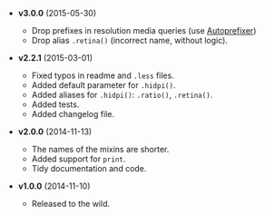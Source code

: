 * **v3.0.0** (2015-05-30)
  - Drop prefixes in resolution media queries (use [Autoprefixer](https://github.com/postcss/autoprefixer))
  - Drop alias `.retina()` (incorrect name, without logic).

* **v2.2.1** (2015-03-01)
  - Fixed typos in readme and `.less` files.
  - Added default parameter for `.hidpi()`.
  - Added aliases for `.hidpi()`: `.ratio()`, `.retina()`.
  - Added tests.
  - Added changelog file.

* **v2.0.0** (2014-11-13)
  - The names of the mixins are shorter.
  - Added support for `print`.
  - Tidy documentation and code.

* **v1.0.0** (2014-11-10)
  - Released to the wild.